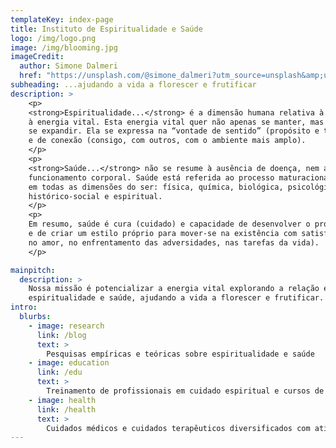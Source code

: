```yaml
---
templateKey: index-page
title: Instituto de Espiritualidade e Saúde
logo: /img/logo.png
image: /img/blooming.jpg
imageCredit:
  author: Simone Dalmeri
  href: "https://unsplash.com/@simone_dalmeri?utm_source=unsplash&amp;utm_medium=referral&amp;utm_content=creditCopyText"
subheading: ...ajudando a vida a florescer e frutificar
description: >
    <p>
    <strong>Espiritualidade...</strong> é a dimensão humana relativa à potência de vida,
    à energia vital. Esta energia vital quer não apenas se manter, mas sobretudo
    se expandir. Ela se expressa na “vontade de sentido” (propósito e transcendência)
    e de conexão (consigo, com outros, com o ambiente mais amplo).
    </p>
    <p>
    <strong>Saúde...</strong> não se resume à ausência de doença, nem ao bom
    funcionamento corporal. Saúde está referida ao processo maturacional da existência
    em todas as dimensões do ser: física, química, biológica, psicológica, mental,
    histórico-social e espiritual.
    </p>
    <p>
    Em resumo, saúde é cura (cuidado) e capacidade de desenvolver o próprio potencial
    e de criar um estilo próprio para mover-se na existência com satisfação (no trabalho,
    no amor, no enfrentamento das adversidades, nas tarefas da vida).
    </p>

mainpitch:
  description: >
    Nossa missão é potencializar a energia vital explorando a relação entre
    espiritualidade e saúde, ajudando a vida a florescer e frutificar.
intro:
  blurbs:
    - image: research
      link: /blog
      text: >
        Pesquisas empíricas e teóricas sobre espiritualidade e saúde
    - image: education
      link: /edu
      text: >
        Treinamento de profissionais em cuidado espiritual e cursos de Práticas Alternativas e Complementares em Saúde
    - image: health
      link: /health
      text: >
        Cuidados médicos e cuidados terapêuticos diversificados com atividades individuais e em grupo
---
```

